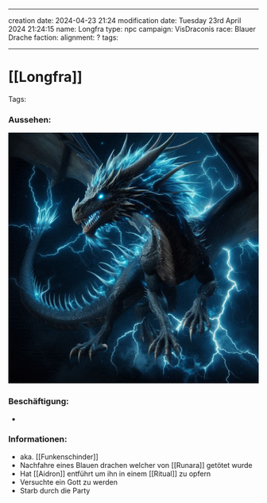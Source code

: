 
---
creation date: 2024-04-23 21:24 
modification date: Tuesday 23rd April 2024 21:24:15 
name: Longfra
type: npc 
campaign: VisDraconis
race: Blauer Drache
faction:
alignment: ?
tags:

--- 

# [[Longfra]]

Tags: 

### Aussehen:
![Longfra](../assets/images/NPCs/Longfra.png "evil young dragon, blue, lightning, full body shot, realistic, concept art, dark fantasy")

### Beschäftigung:
- 

### Informationen:
- aka. [[Funkenschinder]]
- Nachfahre eines Blauen drachen welcher von [[Runara]] getötet wurde
- Hat [[Aidron]] entführt um ihn in einem [[Ritual]] zu opfern
- Versuchte ein Gott zu werden
- Starb durch die Party